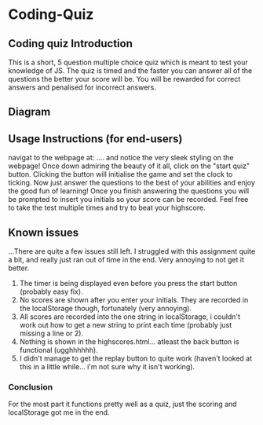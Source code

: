 # Coding-Quiz

## Coding quiz Introduction
This is a short, 5 question multiple choice quiz which is meant to test your knowledge of JS. The quiz is timed and the faster you can answer all of the questions the better your score will be. You will be rewarded for correct answers and penalised for incorrect answers.

## Diagram


## Usage Instructions (for end-users)
navigat to the webpage at: .... and notice the very sleek styling on the webpage! Once down admiring the beauty of it all, click on the "start quiz" button. Clicking the button will initialise the game and set the clock to ticking. Now just answer the questions to the best of your abilities and enjoy the good fun of learning! Once you finish answering the questions you will be prompted to insert you initials so your score can be recorded. Feel free to take the test multiple times and try to beat your highscore.

## Known issues
...There are quite a few issues still left. I struggled with this assignment quite a bit, and really just ran out of time in the end. Very annoying to not get it better.
1. The timer is being displayed even before you press the start button (probably easy fix).
2. No scores are shown after you enter your initials. They are recorded in the localStorage though, fortunately (very annoying).
3. All scores are recorded into the one string in localStorage, i couldn't work out how to get a new string to print each time (probably just missing a line or 2).
4. Nothing is shown in the highscores.html... atleast the back button is functional (ugghhhhhh).
5. I didn't manage to get the replay button to quite work (haven't looked at this in a little while... i'm not sure why it isn't working).

### Conclusion
For the most part it functions pretty well as a quiz, just the scoring and localStorage got me in the end.
